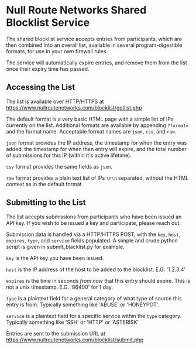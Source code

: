 # Null Route Networks Shared Blocklist Service

The shared blocklist service accepts entries from participants, which are then combined into an overall list, available in several program-digestible formats, for use in your own firewall rules.

The service will automatically expire entries, and remove them from the list once their expiry time has passed.

## Accessing the List

The list is available over HTTP/HTTPS at https://www.nullroutenetworks.com/blocklist/getlist.php

The default format is a very basic HTML page with a simple list of IPs currently on the list. Additional formats are available by appending `?format=` and the format name. Acceptable format names are `json`, `csv`, and `raw`.

`json` format provides the IP address, the timestamp for when the entry was added, the timestamp for when then entry will expire, and the total number of submissions for this IP (within it's active lifetime).

`csv` format provides the same fields as `json`.

`raw` format provides a plain text list of IPs `\r\n` separated, without the HTML context as in the default format.

## Submitting to the List

The list accepts submissions from participants who have been issued an API key. If you wish to be issued a key and participate, please reach out.

Submission data is handled via a HTTP/HTTPS POST, with the `key`, `host`, `expires`, `type`, and `service` fields populated. A simple and crude python script is given in submit_blacklist.py for example.

`key` is the API key you have been issued.

`host` is the IP address of the host to be added to the blocklist. E.G. '1.2.3.4'

`expires` is the time in seconds *from now* that this entry should expire. This is not a unix timestamp. E.G. '86400' for 1 day.

`type` is a plaintext field for a general category of what type of source this entry is from. Typically something like 'ABUSE' or 'HONEYPOT'.

`service` is a plaintext field for a specific service within the `type` category. Typically something like 'SSH' or 'HTTP' or 'ASTERISK'

Entries are sent to the submission URL at https://www.nullroutenetworks.com/blocklist/submit.php

